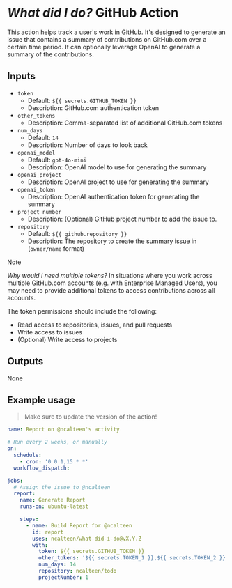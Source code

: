 # _What did I do?_ GitHub Action

This action helps track a user's work in GitHub. It's designed to generate an
issue that contains a summary of contributions on GitHub.com over a certain time
period. It can optionally leverage OpenAI to generate a summary of the
contributions.

## Inputs

- `token`
  - Default: `${{ secrets.GITHUB_TOKEN }}`
  - Description: GitHub.com authentication token
- `other_tokens`
  - Description: Comma-separated list of additional GitHub.com tokens
- `num_days`
  - Default: `14`
  - Description: Number of days to look back
- `openai_model`
  - Default: `gpt-4o-mini`
  - Description: OpenAI model to use for generating the summary
- `openai_project`
  - Description: OpenAI project to use for generating the summary
- `openai_token`
  - Description: OpenAI authentication token for generating the summary
- `project_number`
  - Description: (Optional) GitHub project number to add the issue to.
- `repository`
  - Default: `${{ github.repository }}`
  - Description: The repository to create the summary issue in (`owner/name`
    format)

> [!NOTE]
>
> _Why would I need multiple tokens?_ In situations where you work across
> multiple GitHub.com accounts (e.g. with Enterprise Managed Users), you may
> need to provide additional tokens to access contributions across all accounts.

The token permissions should include the following:

- Read access to repositories, issues, and pull requests
- Write access to issues
- (Optional) Write access to projects

## Outputs

None

## Example usage

> Make sure to update the version of the action!

```yaml
name: Report on @ncalteen's activity

# Run every 2 weeks, or manually
on:
  schedule:
    - cron: '0 0 1,15 * *'
  workflow_dispatch:

jobs:
  # Assign the issue to @ncalteen
  report:
    name: Generate Report
    runs-on: ubuntu-latest

    steps:
      - name: Build Report for @ncalteen
        id: report
        uses: ncalteen/what-did-i-do@vX.Y.Z
        with:
          token: ${{ secrets.GITHUB_TOKEN }}
          other_tokens: '${{ secrets.TOKEN_1 }},${{ secrets.TOKEN_2 }}'
          num_days: 14
          repository: ncalteen/todo
          projectNumber: 1
```
